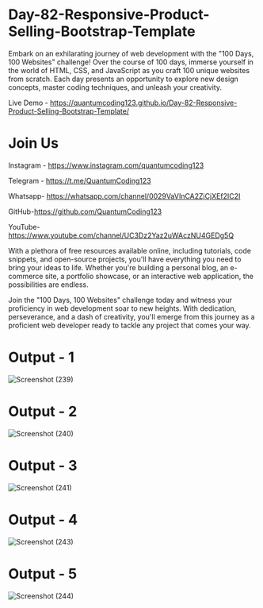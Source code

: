 # Day-82-Responsive-Product-Selling-Bootstrap-Template

Embark on an exhilarating journey of web development with the "100 Days, 100 Websites" challenge! Over the course of 100 days, immerse yourself in the world of HTML, CSS, and JavaScript as you craft 100 unique websites from scratch. Each day presents an opportunity to explore new design concepts, master coding techniques, and unleash your creativity.

Live Demo - https://quantumcoding123.github.io/Day-82-Responsive-Product-Selling-Bootstrap-Template/

# Join Us

Instagram - https://www.instagram.com/quantumcoding123

Telegram - https://t.me/QuantumCoding123

Whatsapp- https://whatsapp.com/channel/0029VaVInCA2ZjCjXEf2IC2I

GitHub-https://github.com/QuantumCoding123

YouTube-https://www.youtube.com/channel/UC3Dz2Yaz2uWAczNU4GEDg5Q

With a plethora of free resources available online, including tutorials, code snippets, and open-source projects, you'll have everything you need to bring your ideas to life. Whether you're building a personal blog, an e-commerce site, a portfolio showcase, or an interactive web application, the possibilities are endless.

Join the "100 Days, 100 Websites" challenge today and witness your proficiency in web development soar to new heights. With dedication, perseverance, and a dash of creativity, you'll emerge from this journey as a proficient web developer ready to tackle any project that comes your way.

# Output - 1
![Screenshot (239)](https://github.com/QuantumCoding123/Day-82-Responsive-Product-Selling-Bootstrap-Template/assets/166281221/3199a4ed-aed7-4bbf-a031-4c73fedcd68e)

# Output - 2

![Screenshot (240)](https://github.com/QuantumCoding123/Day-82-Responsive-Product-Selling-Bootstrap-Template/assets/166281221/c12be41e-6391-4ec4-9e11-92f9d04afc0b)

# Output - 3

![Screenshot (241)](https://github.com/QuantumCoding123/Day-82-Responsive-Product-Selling-Bootstrap-Template/assets/166281221/28e8c510-f6f2-4bc5-890e-8d8d2e674450)

# Output - 4
![Screenshot (243)](https://github.com/QuantumCoding123/Day-82-Responsive-Product-Selling-Bootstrap-Template/assets/166281221/56cde4e5-ef9b-49b7-a40d-33312fa38ecd)

# Output - 5

![Screenshot (244)](https://github.com/QuantumCoding123/Day-82-Responsive-Product-Selling-Bootstrap-Template/assets/166281221/da5728d0-10b8-436c-91b7-decdc100603c)




